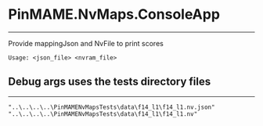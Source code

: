﻿# PinMAME.NvMaps.ConsoleApp
---

Provide mappingJson and NvFile to print scores

`Usage: <json_file> <nvram_file>`


## Debug args uses the tests directory files
---

`"..\..\..\..\PinMAMENvMapsTests\data\f14_l1\f14_l1.nv.json" "..\..\..\..\PinMAMENvMapsTests\data\f14_l1\f14_l1.nv"`